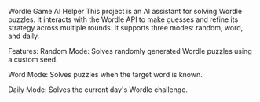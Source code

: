 Wordle Game AI Helper
This project is an AI assistant for solving Wordle puzzles. It interacts with the Wordle API to make guesses and refine its strategy across multiple rounds. It supports three modes: random, word, and daily.

Features:
Random Mode: Solves randomly generated Wordle puzzles using a custom seed.

Word Mode: Solves puzzles when the target word is known.

Daily Mode: Solves the current day's Wordle challenge.
